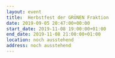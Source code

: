```yaml
---
layout: event
title:  Herbstfest der GRÜNEN Fraktion
date: 2019-09-05 20:47:00+00:00
start_date: 2019-11-08 19:00:00+01:00
end_date: 2019-11-08 21:00:00+01:00
location: noch ausstehend
address: noch ausstehend
---
```

